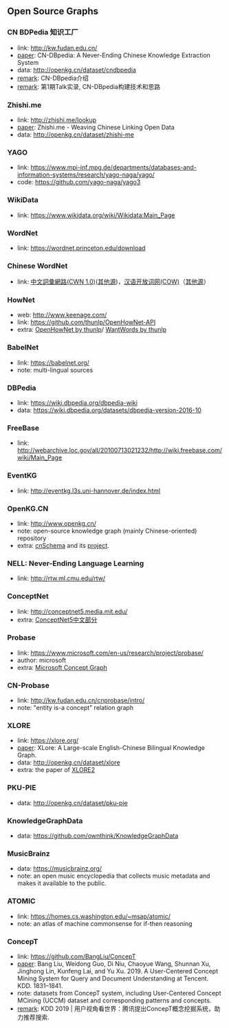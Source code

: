 ## **Open Source Graphs**

### CN BDPedia 知识工厂
  * link: http://kw.fudan.edu.cn/
  * [paper](https://www.researchgate.net/publication/318144300_CN-DBpedia_A_Never-Ending_Chinese_Knowledge_Extraction_System): CN-DBpedia: A Never-Ending Chinese Knowledge Extraction System
  * data: http://openkg.cn/dataset/cndbpedia
  * [remark](https://mp.weixin.qq.com/s?__biz=MzI0MTI1Nzk1MA==&mid=2651675251&idx=1&sn=9031665d4b66100bf327a8797b7cd457&chksm=f2f7a6c2c5802fd4318b242aa395cf52e59a72a09026f9b91f0ddab6efbe9a1f0732e2d4c6ee#rd): CN-DBpedia介绍
  * [remark](https://www.sohu.com/a/127397409_500659): 第1期Talk实录, CN-DBpedia构建技术和思路

### Zhishi.me
  * link: http://zhishi.me/lookup
  * [paper](https://www.researchgate.net/publication/221467123_Zhishime_-_Weaving_Chinese_Linking_Open_Data): Zhishi.me - Weaving Chinese Linking Open Data
  * data: http://openkg.cn/dataset/zhishi-me

### YAGO
  * link: https://www.mpi-inf.mpg.de/departments/databases-and-information-systems/research/yago-naga/yago/
  * code: https://github.com/yago-naga/yago3

### WikiData
  * link: https://www.wikidata.org/wiki/Wikidata:Main_Page

### WordNet
  * link: https://wordnet.princeton.edu/download

### Chinese WordNet
  * link: [中文詞彙網路(CWN 1.0)](http://lope.linguistics.ntu.edu.tw/cwn/#)([其他源](http://openkg.cn/dataset/chinese-wordnet))，[汉语开放词网(COW)](http://compling.hss.ntu.edu.sg/cow/)（[其他源](http://openkg.cn/dataset/wordnet)）

### HowNet
  * web: http://www.keenage.com/
  * link: https://github.com/thunlp/OpenHowNet-API
  * extra: [OpenHowNet by thunlp](https://openhownet.thunlp.org/)/ [WantWords by thunlp](https://wantwords.thunlp.org/home/)

### BabelNet
  * link: https://babelnet.org/
  * note: multi-lingual sources

### DBPedia
  * link: https://wiki.dbpedia.org/dbpedia-wiki
  * data: https://wiki.dbpedia.org/datasets/dbpedia-version-2016-10

### FreeBase
  * link: http://webarchive.loc.gov/all/20100713021232/http://wiki.freebase.com/wiki/Main_Page

### EventKG
  * link: http://eventkg.l3s.uni-hannover.de/index.html
  
### OpenKG.CN
  * link: http://www.openkg.cn/
  * note: open-source knowledge graph (mainly Chinese-oriented) repository
  * extra: [cnSchema](http://cnschema.org/) and its [project](https://github.com/cnschema/cnschema).

### NELL: Never-Ending Language Learning
  * link: http://rtw.ml.cmu.edu/rtw/
  
### ConceptNet
  * link: http://conceptnet5.media.mit.edu/
  * extra: [ConceptNet5中文部分](http://openkg.cn/dataset/conceptnet5-chinese)

### Probase
  * link: https://www.microsoft.com/en-us/research/project/probase/
  * author: microsoft
  * extra: [Microsoft Concept Graph](https://concept.research.microsoft.com/)
  
### CN-Probase
  * link: http://kw.fudan.edu.cn/cnprobase/intro/
  * note: "entity is-a concept" relation graph

### XLORE
  * link: https://xlore.org/
  * [paper](https://www.bibsonomy.org/bibtex/2c7ec921813cf9407487af25640b3b96f/dblp): XLore: A Large-scale English-Chinese Bilingual Knowledge Graph.
  * data: http://openkg.cn/dataset/xlore
  * extra: the paper of [XLORE2](http://www.data-intelligence-journal.org/static/publish/F3/91/60/B195E244F29F275C9E6D16DCC9/10.1162dint_a_00003_Hailong_Jin_Im59UJA.pdf)
  
### PKU-PIE
  * data: http://openkg.cn/dataset/pku-pie
  
### KnowledgeGraphData
  * data: https://github.com/ownthink/KnowledgeGraphData

### MusicBrainz
  * data: https://musicbrainz.org/
  * note: an open music encyclopedia that collects music metadata and makes it available to the public.

### ATOMIC
  * link: https://homes.cs.washington.edu/~msap/atomic/
  * note: an atlas of machine commonsense for if-then reasoning

### ConcepT
  * link: https://github.com/BangLiu/ConcepT
  * [paper](https://www.researchgate.net/publication/333259949_A_User-Centered_Concept_Mining_System_for_Query_and_Document_Understanding_at_Tencent): Bang Liu, Weidong Guo, Di Niu, Chaoyue Wang, Shunnan Xu, Jinghong Lin, Kunfeng Lai, and Yu Xu. 2019. A User-Centered Concept Mining System for Query and Document Understanding at Tencent. KDD. 1831–1841.
  * note: datasets from ConcepT system, including User-Centered Concept MCining (UCCM) dataset and corresponding patterns and concepts.
  * [remark](https://cloud.tencent.com/developer/article/1452974): KDD 2019 | 用户视角看世界：腾讯提出ConcepT概念挖掘系统，助力推荐搜索.

